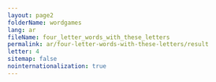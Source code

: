 ```yaml
---
layout: page2
folderName: wordgames
lang: ar
fileName: four_letter_words_with_these_letters
permalink: ar/four-letter-words-with-these-letters/result
letter: 4
sitemap: false
nointernationalization: true   
---
```

